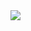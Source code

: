<img src="https://repository-images.githubusercontent.com/643705534/5b386bf9-25ea-4137-8740-f99408a0f030">

